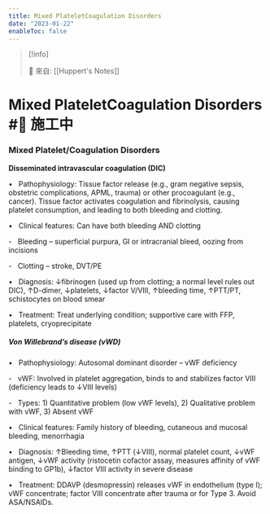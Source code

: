 ```yaml
---
title: Mixed PlateletCoagulation Disorders
date: "2023-01-22"
enableToc: false
---
```


> [!info]
>
> 🌱 來自: [[Huppert's Notes]]

# Mixed PlateletCoagulation Disorders #🚧 施工中

### Mixed Platelet/Coagulation Disorders

**Disseminated intravascular coagulation (DIC)**

•   Pathophysiology: Tissue factor release (e.g., gram negative sepsis, obstetric complications, APML, trauma) or other procoagulant (e.g., cancer). Tissue factor activates coagulation and fibrinolysis, causing platelet consumption, and leading to both bleeding and clotting.

•   Clinical features: Can have both bleeding AND clotting

-   Bleeding – superficial purpura, GI or intracranial bleed, oozing from incisions

-   Clotting – stroke, DVT/PE

•   Diagnosis: ↓fibrinogen (used up from clotting; a normal level rules out DIC), ↑D-dimer, ↓platelets, ↓factor V/VIII, ↑bleeding time, ↑PTT/PT, schistocytes on blood smear

•   Treatment: Treat underlying condition; supportive care with FFP, platelets, cryoprecipitate

##### Von Willebrand’s disease (vWD)

•   Pathophysiology: Autosomal dominant disorder – vWF deficiency

-   vWF: Involved in platelet aggregation, binds to and stabilizes factor VIII (deficiency leads to ↓VIII levels)

-   Types: 1) Quantitative problem (low vWF levels), 2) Qualitative problem with vWF, 3) Absent vWF

•   Clinical features: Family history of bleeding, cutaneous and mucosal bleeding, menorrhagia

•   Diagnosis: ↑Bleeding time, ↑PTT (↓VIII), normal platelet count, ↓vWF antigen, ↓vWF activity (ristocetin cofactor assay, measures affinity of vWF binding to GP1b), ↓factor VIII activity in severe disease

•   Treatment: DDAVP (desmopressin) releases vWF in endothelium (type I); vWF concentrate; factor VIII concentrate after trauma or for Type 3. Avoid ASA/NSAIDs.

